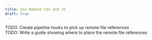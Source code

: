 ```yaml
---
title: Use Remote CSS and JS
draft: true
---
```

<div class="alert alert-danger" role="alert">
  TODO: Create pipeline hooks to pick up remote file references
</div>
<div class="alert alert-danger" role="alert">
  TODO: Write a guide showing where to place the remote file references
</div>